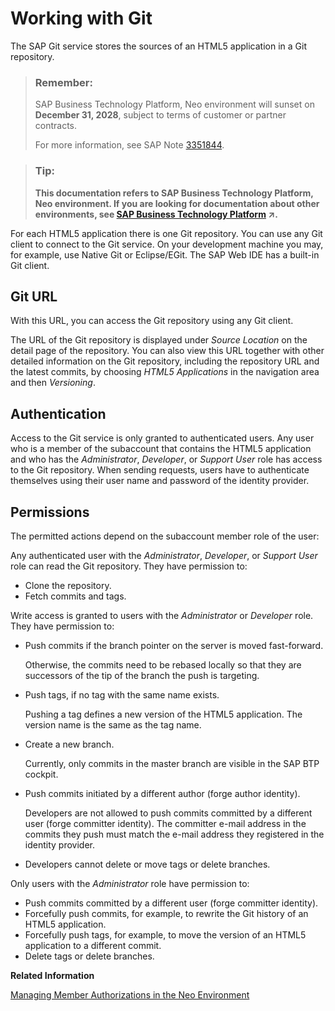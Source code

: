 <!-- loio24af1f57105545a69bb4201ec23b151b -->

# Working with Git

The SAP Git service stores the sources of an HTML5 application in a Git repository.

> ### Remember:  
> SAP Business Technology Platform, Neo environment will sunset on **December 31, 2028**, subject to terms of customer or partner contracts.
> 
> For more information, see SAP Note [3351844](https://me.sap.com/notes/3351844).

> ### Tip:  
> **This documentation refers to SAP Business Technology Platform, Neo environment. If you are looking for documentation about other environments, see [SAP Business Technology Platform](https://help.sap.com/viewer/65de2977205c403bbc107264b8eccf4b/Cloud/en-US/6a2c1ab5a31b4ed9a2ce17a5329e1dd8.html "SAP Business Technology Platform (SAP BTP) is an integrated offering comprised of four technology portfolios: database and data management, application development and integration, analytics, and intelligent technologies. The platform offers users the ability to turn data into business value, compose end-to-end business processes, and build and extend SAP applications quickly.") :arrow_upper_right:.**

For each HTML5 application there is one Git repository. You can use any Git client to connect to the Git service. On your development machine you may, for example, use Native Git or Eclipse/EGit. The SAP Web IDE has a built-in Git client.



## Git URL

With this URL, you can access the Git repository using any Git client.

The URL of the Git repository is displayed under *Source Location* on the detail page of the repository. You can also view this URL together with other detailed information on the Git repository, including the repository URL and the latest commits, by choosing *HTML5 Applications* in the navigation area and then *Versioning*.



## Authentication

Access to the Git service is only granted to authenticated users. Any user who is a member of the subaccount that contains the HTML5 application and who has the *Administrator*, *Developer*, or *Support User* role has access to the Git repository. When sending requests, users have to authenticate themselves using their user name and password of the identity provider.



## Permissions

The permitted actions depend on the subaccount member role of the user:

Any authenticated user with the *Administrator*, *Developer*, or *Support User* role can read the Git repository. They have permission to:

-   Clone the repository.
-   Fetch commits and tags.

Write access is granted to users with the *Administrator* or *Developer* role. They have permission to:

-   Push commits if the branch pointer on the server is moved fast-forward.

    Otherwise, the commits need to be rebased locally so that they are successors of the tip of the branch the push is targeting.

-   Push tags, if no tag with the same name exists.

    Pushing a tag defines a new version of the HTML5 application. The version name is the same as the tag name.

-   Create a new branch.

    Currently, only commits in the master branch are visible in the SAP BTP cockpit.

-   Push commits initiated by a different author \(forge author identity\).

    Developers are not allowed to push commits committed by a different user \(forge committer identity\). The committer e-mail address in the commits they push must match the e-mail address they registered in the identity provider.

-   Developers cannot delete or move tags or delete branches.

Only users with the *Administrator* role have permission to:

-   Push commits committed by a different user \(forge committer identity\).
-   Forcefully push commits, for example, to rewrite the Git history of an HTML5 application.
-   Forcefully push tags, for example, to move the version of an HTML5 application to a different commit.
-   Delete tags or delete branches.

**Related Information**  


[Managing Member Authorizations in the Neo Environment](../50-administration-and-ops-neo/managing-member-authorizations-in-the-neo-environment-a1ab5c4.md "SAP BTP includes predefined platform roles that support the typical tasks performed by users when interacting with the platform. In addition, subaccount administrators can combine various scopes into a custom platform role that addresses their individual requirements.")

